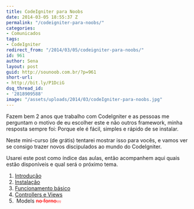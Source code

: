 ```yaml
---
title: CodeIgniter para Noobs
date: 2014-03-05 18:55:37 Z
permalink: "/codeigniter-para-noobs/"
categories:
- Comunicados
tags:
- CodeIgniter
redirect_from: "/2014/03/05/codeigniter-para-noobs/"
id: 961
author: Sena
layout: post
guid: http://sounoob.com.br/?p=961
short-url:
- http://bit.ly/P1DciG
dsq_thread_id:
- '2818909588'
image: "/assets/uploads/2014/03/codeIgniter-para-noobs.jpg"
---
```


Fazem bem 2 anos que trabalho com CodeIgniter e as pessoas me perguntam o motivo de eu escolher este e não outros framework, minha resposta sempre foi: Porque ele é fácil, simples e rápido de se instalar.

Neste mini-curso (de grátis) tentarei mostrar isso para vocês, e vamos ver se consigo trazer novos discipulados ao mundo do CodeIgniter.<!--more-->

Usarei este post como índice das aulas, então acompanhem aqui quais estão disponíveis e qual será o próximo tema.

  1. <a title="Introdução – CodeIgniter para Noobs" href="/introducao-codeigniter-para-noobs/" target="_blank">Introdução</a>
  2. <a title="Instalando o CodeIgniter" href="/instalando-o-codeigniter/" target="_blank">Instalação</a>
  3. <a title="Funcionamento básico do CodeIgniter" href="/funcionamento-basico-do-codeigniter/" target="_blank">Funcionamento básico</a>
  4. <a title="Controllers e Views – CodeIgniter" href="/controllers-e-views-codeigniter/" target="_blank">Controllers e Views</a>
  5.  Models <span style="color: #ff0000;"><del>no forno…</del></span>